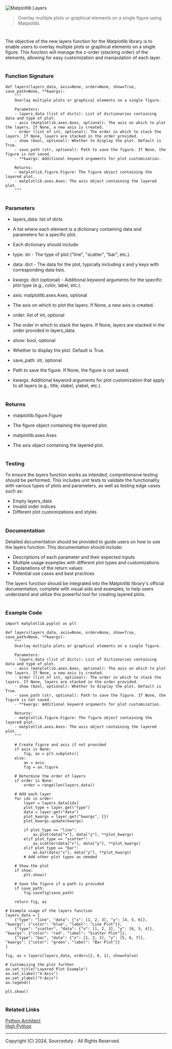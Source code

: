 ![Matplotlib Layers](https://github.com/sourceduty/Matplotlib_Layers/assets/123030236/952ecb81-0138-4cb5-971f-510927a3bb7e)

> Overlay multiple plots or graphical elements on a single figure using Matplotlib.

#

The objective of the new layers function for the Matplotlib library is to enable users to overlay multiple plots or graphical elements on a single figure. This function will manage the z-order (stacking order) of the elements, allowing for easy customization and manipulation of each layer.

#
### Function Signature

```
def layers(layers_data, axis=None, order=None, show=True, save_path=None, **kwargs):
    """
    Overlay multiple plots or graphical elements on a single figure.
    
    Parameters:
    - layers_data (list of dicts): List of dictionaries containing data and type of plot.
    - axis (matplotlib.axes.Axes, optional): The axis on which to plot the layers. If None, a new axis is created.
    - order (list of int, optional): The order in which to stack the layers. If None, layers are stacked in the order provided.
    - show (bool, optional): Whether to display the plot. Default is True.
    - save_path (str, optional): Path to save the figure. If None, the figure is not saved.
    - **kwargs: Additional keyword arguments for plot customization.
    
    Returns:
    - matplotlib.figure.Figure: The figure object containing the layered plot.
    - matplotlib.axes.Axes: The axis object containing the layered plot.
    """
```

#
### Parameters

- layers_data: list of dicts

- A list where each element is a dictionary containing data and parameters for a specific plot.
  
- Each dictionary should include:

- type: str - The type of plot ("line", "scatter", "bar", etc.).
- data: dict - The data for the plot, typically including x and y keys with corresponding data lists.
- kwargs: dict (optional) - Additional keyword arguments for the specific plot type (e.g., color, label, etc.).

- axis: matplotlib.axes.Axes, optional

- The axis on which to plot the layers. If None, a new axis is created.

- order: list of int, optional

- The order in which to stack the layers. If None, layers are stacked in the order provided in layers_data.

- show: bool, optional
- Whether to display the plot. Default is True.

- save_path: str, optional

- Path to save the figure. If None, the figure is not saved.

- kwargs: Additional keyword arguments for plot customization that apply to all layers (e.g., title, xlabel, ylabel, etc.).

#
### Returns

- matplotlib.figure.Figure
- The figure object containing the layered plot.

- matplotlib.axes.Axes
- The axis object containing the layered plot.

#
### Testing

To ensure the layers function works as intended, comprehensive testing should be performed. This includes unit tests to validate the functionality with various types of plots and parameters, as well as testing edge cases such as:

- Empty layers_data
- Invalid order indices
- Different plot customizations and styles

#
### Documentation

Detailed documentation should be provided to guide users on how to use the layers function. This documentation should include:

- Descriptions of each parameter and their expected inputs
- Multiple usage examples with different plot types and customizations
- Explanations of the return values
- Potential use cases and best practices

The layers function should be integrated into the Matplotlib library's official documentation, complete with visual aids and examples, to help users understand and utilize this powerful tool for creating layered plots.

#
### Example Code

```
import matplotlib.pyplot as plt

def layers(layers_data, axis=None, order=None, show=True, save_path=None, **kwargs):
    """
    Overlay multiple plots or graphical elements on a single figure.
    
    Parameters:
    - layers_data (list of dicts): List of dictionaries containing data and type of plot.
    - axis (matplotlib.axes.Axes, optional): The axis on which to plot the layers. If None, a new axis is created.
    - order (list of int, optional): The order in which to stack the layers. If None, layers are stacked in the order provided.
    - show (bool, optional): Whether to display the plot. Default is True.
    - save_path (str, optional): Path to save the figure. If None, the figure is not saved.
    - **kwargs: Additional keyword arguments for plot customization.
    
    Returns:
    - matplotlib.figure.Figure: The figure object containing the layered plot.
    - matplotlib.axes.Axes: The axis object containing the layered plot.
    """
    
    # Create figure and axis if not provided
    if axis is None:
        fig, ax = plt.subplots()
    else:
        ax = axis
        fig = ax.figure

    # Determine the order of layers
    if order is None:
        order = range(len(layers_data))

    # Add each layer
    for idx in order:
        layer = layers_data[idx]
        plot_type = layer.get("type")
        data = layer.get("data")
        plot_kwargs = layer.get("kwargs", {})
        plot_kwargs.update(kwargs)

        if plot_type == "line":
            ax.plot(data["x"], data["y"], **plot_kwargs)
        elif plot_type == "scatter":
            ax.scatter(data["x"], data["y"], **plot_kwargs)
        elif plot_type == "bar":
            ax.bar(data["x"], data["y"], **plot_kwargs)
        # Add other plot types as needed

    # Show the plot
    if show:
        plt.show()

    # Save the figure if a path is provided
    if save_path:
        fig.savefig(save_path)

    return fig, ax

# Example usage of the layers function
layers_data = [
    {"type": "line", "data": {"x": [1, 2, 3], "y": [4, 5, 6]}, "kwargs": {"color": "blue", "label": "Line Plot"}},
    {"type": "scatter", "data": {"x": [1, 2, 3], "y": [6, 5, 4]}, "kwargs": {"color": "red", "label": "Scatter Plot"}},
    {"type": "bar", "data": {"x": [1, 2, 3], "y": [5, 6, 7]}, "kwargs": {"color": "green", "label": "Bar Plot"}}
]

fig, ax = layers(layers_data, order=[2, 0, 1], show=False)

# Customizing the plot further
ax.set_title("Layered Plot Example")
ax.set_xlabel("X-Axis")
ax.set_ylabel("Y-Axis")
ax.legend()

plt.show()
```

#
### Related Links

[Python Architect](https://chatgpt.com/g/g-ltK2f7Fkk-python-architect)
<br>
[High Python](https://github.com/sourceduty/High_Python)

***
Copyright (C) 2024, Sourceduty - All Rights Reserved.
